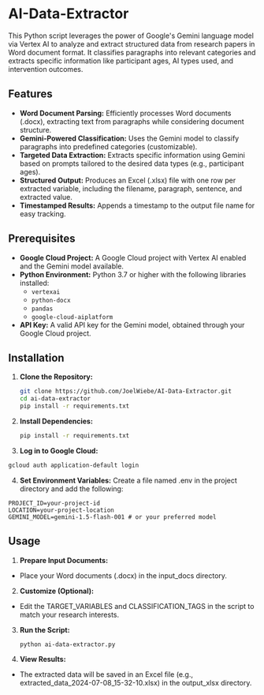 # AI-Data-Extractor
This Python script leverages the power of Google's Gemini language model via Vertex AI to analyze and extract structured data from research papers in Word document format. It classifies paragraphs into relevant categories and extracts specific information like participant ages, AI types used, and intervention outcomes.

## Features

- **Word Document Parsing:** Efficiently processes Word documents (.docx), extracting text from paragraphs while considering document structure.
- **Gemini-Powered Classification:** Uses the Gemini model to classify paragraphs into predefined categories (customizable).
- **Targeted Data Extraction:**  Extracts specific information using Gemini based on prompts tailored to the desired data types (e.g., participant ages).
- **Structured Output:** Produces an Excel (.xlsx) file with one row per extracted variable, including the filename, paragraph, sentence, and extracted value.
- **Timestamped Results:** Appends a timestamp to the output file name for easy tracking.

## Prerequisites

- **Google Cloud Project:**  A Google Cloud project with Vertex AI enabled and the Gemini model available.
- **Python Environment:** Python 3.7 or higher with the following libraries installed:
    - `vertexai`
    - `python-docx`
    - `pandas`
    - `google-cloud-aiplatform`
- **API Key:**  A valid API key for the Gemini model, obtained through your Google Cloud project.

## Installation

1. **Clone the Repository:**
   ```bash
   git clone https://github.com/JoelWiebe/AI-Data-Extractor.git
   cd ai-data-extractor
   pip install -r requirements.txt
   ```

2. **Install Dependencies:**
   ```bash
   pip install -r requirements.txt
   ```

3. **Log in to Google Cloud:** 
  ```bash
  gcloud auth application-default login
  ```

4. **Set Environment Variables:**
Create a file named .env in the project directory and add the following:
```
PROJECT_ID=your-project-id
LOCATION=your-project-location
GEMINI_MODEL=gemini-1.5-flash-001 # or your preferred model
```

## Usage
1. **Prepare Input Documents:**
- Place your Word documents (.docx) in the input_docs directory.

2. **Customize (Optional):**
- Edit the TARGET_VARIABLES and CLASSIFICATION_TAGS in the script to match your research interests.

3. **Run the Script:**
   ```bash
   python ai-data-extractor.py
   ```

4. **View Results:**
- The extracted data will be saved in an Excel file (e.g., extracted_data_2024-07-08_15-32-10.xlsx) in the output_xlsx directory.

